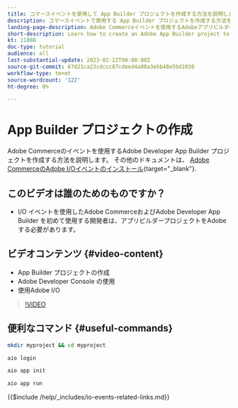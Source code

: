 ```yaml
---
title: コマースイベントを使用して App Builder プロジェクトを作成する方法を説明します
description: コマースイベントで使用する App Builder プロジェクトを作成する方法を説明します
landing-page-description: Adobe Commerceイベントを使用するAdobeアプリビルダープロジェクトの作成方法を説明します
short-description: Learn how to create an Adobe App Builder project to use Adobe Commerce events
kt: 11888
doc-type: tutorial
audience: all
last-substantial-update: 2023-02-22T00:00:00Z
source-git-commit: 67d21ca23cdccc87cdeed4a08a3ebb48e5bd1030
workflow-type: tm+mt
source-wordcount: '122'
ht-degree: 0%

---
```



# App Builder プロジェクトの作成

Adobe Commerceのイベントを使用するAdobe Developer App Builder プロジェクトを作成する方法を説明します。 その他のドキュメントは、 [Adobe CommerceのAdobe I/Oイベントのインストール](https://developer.adobe.com/commerce/events/get-started/installation/){target="_blank"}.

## このビデオは誰のためのものですか？

* I/O イベントを使用したAdobe CommerceおよびAdobe Developer App Builder を初めて使用する開発者は、アプリビルダープロジェクトをAdobeする必要があります。

## ビデオコンテンツ {#video-content}

* App Builder プロジェクトの作成
* Adobe Developer Console の使用
* 使用Adobe I/O

>[!VIDEO](https://video.tv.adobe.com/v/3415797)

## 便利なコマンド {#useful-commands}

```bash
mkdir myproject && cd myproject

aio login

aio app init

aio app run
```

{{$include /help/_includes/io-events-related-links.md}}

